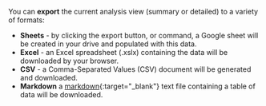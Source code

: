 You can __export__ the current analysis view (summary or detailed) to a variety of formats:

+ __Sheets__ - by clicking the export button, or command, a Google sheet will be created in your drive and populated with this data.
+ __Excel__ - an Excel spreadsheet (.xslx) containing the data will be downloaded by your browser.
+ __CSV__ - a Comma-Separated Values (CSV) document will be generated and downloaded.
+ __Markdown__ a [markdown](https://www.markdownguide.org/){:target="_blank"} text file containing a table of data will be downloaded.
